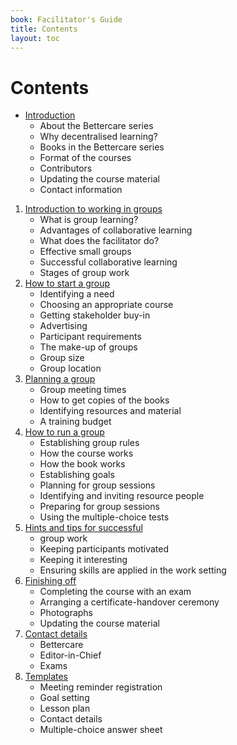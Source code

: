 ```yaml
---
book: Facilitator's Guide
title: Contents
layout: toc
---
```


# Contents

*	[Introduction](fg-0-5-intro.html)
	*	About the Bettercare series	
	*	Why decentralised learning? 	
	*	Books in the Bettercare series	
	*	Format of the courses	
	*	Contributors	
	*	Updating the course material	
	*	Contact information	
	
1.	[Introduction to working in groups](fg-1.html)
	*	What is group learning?	
	*	Advantages of collaborative learning	
	*	What does the facilitator do?	
	*	Effective small groups	
	*	Successful collaborative learning	
	*	Stages of group work	
1.	[How to start a group](fg-2.html)
	*	Identifying a need	
	*	Choosing an appropriate course	
	*	Getting stakeholder buy-in	
	*	Advertising	
	*	Participant requirements	
	*	The make-up of groups	
	*	Group size	
	*	Group location	
1.	[Planning a group](fg-3.html)
	*	Group meeting times	
	*	How to get copies of the books	
	*	Identifying resources and material	
	*	A training budget
1.	[How to run a group](fg-4.html)
	*	Establishing group rules	
	*	How the course works	
	*	How the book works	
	*	Establishing goals	
	*	Planning for group sessions	
	*	Identifying and inviting resource people	
	*	Preparing for group sessions	
	*	Using the multiple-choice tests	
1.	[Hints and tips for successful](fg-5.html)
	*	group work	
	*	Keeping participants motivated	
	*	Keeping it interesting	
	*	Ensuring skills are applied in the work setting	
1.	[Finishing off](fg-6.html)
	*	Completing the course with an exam	
	*	Arranging a certificate-handover ceremony	
	*	Photographs	
	*	Updating the course material	
1.	[Contact details](fg-7.html)
	*	Bettercare	
	*	Editor-in-Chief	
	*	Exams
1.	[Templates](fg-8.html)
	*	Meeting reminder registration	
	*	Goal setting	
	*	Lesson plan	
	*	Contact details	
	*	Multiple-choice answer sheet
